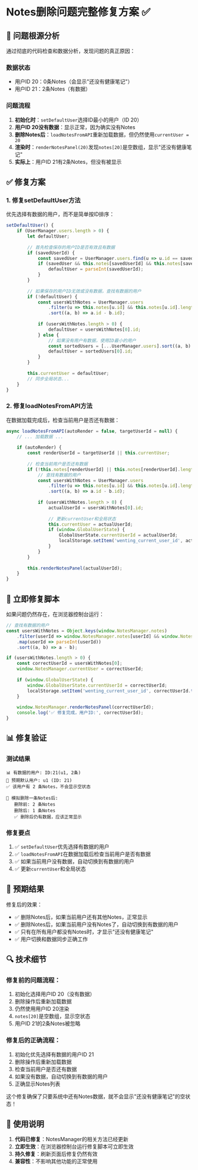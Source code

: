 # Notes删除问题完整修复方案 ✅

## 🐛 问题根源分析

通过彻底的代码检查和数据分析，发现问题的真正原因：

### 数据状态
- 用户ID 20：0条Notes（会显示"还没有健康笔记"）
- 用户ID 21：2条Notes（有数据）

### 问题流程
1. **初始化时**：`setDefaultUser`选择ID最小的用户（ID 20）
2. **用户ID 20没有数据**：显示正常，因为确实没有Notes
3. **删除Notes后**：`loadNotesFromAPI`重新加载数据，但仍然使用`currentUser = 20`
4. **渲染时**：`renderNotesPanel(20)`发现`notes[20]`是空数组，显示"还没有健康笔记"
5. **实际上**：用户ID 21有2条Notes，但没有被显示

## ✅ 修复方案

### 1. 修复setDefaultUser方法
优先选择有数据的用户，而不是简单按ID排序：

```javascript
setDefaultUser() {
    if (UserManager.users.length > 0) {
        let defaultUser;
        
        // 首先检查保存的用户ID是否有效且有数据
        if (savedUserId) {
            const savedUser = UserManager.users.find(u => u.id == savedUserId);
            if (savedUser && this.notes[savedUserId] && this.notes[savedUserId].length > 0) {
                defaultUser = parseInt(savedUserId);
            }
        }
        
        // 如果保存的用户ID无效或没有数据，查找有数据的用户
        if (!defaultUser) {
            const usersWithNotes = UserManager.users
                .filter(u => this.notes[u.id] && this.notes[u.id].length > 0)
                .sort((a, b) => a.id - b.id);
            
            if (usersWithNotes.length > 0) {
                defaultUser = usersWithNotes[0].id;
            } else {
                // 如果没有用户有数据，使用ID最小的用户
                const sortedUsers = [...UserManager.users].sort((a, b) => a.id - b.id);
                defaultUser = sortedUsers[0].id;
            }
        }
        
        this.currentUser = defaultUser;
        // 同步全局状态...
    }
}
```

### 2. 修复loadNotesFromAPI方法
在数据加载完成后，检查当前用户是否还有数据：

```javascript
async loadNotesFromAPI(autoRender = false, targetUserId = null) {
    // ... 加载数据 ...
    
    if (autoRender) {
        const renderUserId = targetUserId || this.currentUser;
        
        // 检查当前用户是否还有数据
        if (!this.notes[renderUserId] || this.notes[renderUserId].length === 0) {
            // 查找有数据的用户
            const usersWithNotes = UserManager.users
                .filter(u => this.notes[u.id] && this.notes[u.id].length > 0)
                .sort((a, b) => a.id - b.id);
            
            if (usersWithNotes.length > 0) {
                actualUserId = usersWithNotes[0].id;
                
                // 更新currentUser和全局状态
                this.currentUser = actualUserId;
                if (window.GlobalUserState) {
                    GlobalUserState.currentUserId = actualUserId;
                    localStorage.setItem('wenting_current_user_id', actualUserId.toString());
                }
            }
        }
        
        this.renderNotesPanel(actualUserId);
    }
}
```

## 🔧 立即修复脚本

如果问题仍然存在，在浏览器控制台运行：

```javascript
// 查找有数据的用户
const usersWithNotes = Object.keys(window.NotesManager.notes)
    .filter(userId => window.NotesManager.notes[userId] && window.NotesManager.notes[userId].length > 0)
    .map(userId => parseInt(userId))
    .sort((a, b) => a - b);

if (usersWithNotes.length > 0) {
    const correctUserId = usersWithNotes[0];
    window.NotesManager.currentUser = correctUserId;
    
    if (window.GlobalUserState) {
        window.GlobalUserState.currentUserId = correctUserId;
        localStorage.setItem('wenting_current_user_id', correctUserId.toString());
    }
    
    window.NotesManager.renderNotesPanel(correctUserId);
    console.log('✅ 修复完成，用户ID:', correctUserId);
}
```

## 📊 修复验证

### 测试结果
```
📊 有数据的用户: ID:21(u1, 2条)
🎯 预期默认用户: u1 (ID: 21)
✅ 该用户有 2 条Notes，不会显示空状态

🔄 模拟删除一条Notes后:
   删除前: 2 条Notes
   删除后: 1 条Notes
   ✅ 删除后仍有数据，应该正常显示
```

### 修复要点
1. ✅ `setDefaultUser`优先选择有数据的用户
2. ✅ `loadNotesFromAPI`在数据加载后检查当前用户是否有数据
3. ✅ 如果当前用户没有数据，自动切换到有数据的用户
4. ✅ 更新`currentUser`和全局状态

## 🎯 预期结果

修复后的效果：
- ✅ 删除Notes后，如果当前用户还有其他Notes，正常显示
- ✅ 删除Notes后，如果当前用户没有Notes了，自动切换到有数据的用户
- ✅ 只有在所有用户都没有Notes时，才显示"还没有健康笔记"
- ✅ 用户切换和数据同步正确工作

## 🔍 技术细节

### 修复前的问题流程：
1. 初始化选择用户ID 20（没有数据）
2. 删除操作后重新加载数据
3. 仍然使用用户ID 20渲染
4. `notes[20]`是空数组，显示空状态
5. 用户ID 21的2条Notes被忽略

### 修复后的正确流程：
1. 初始化优先选择有数据的用户ID 21
2. 删除操作后重新加载数据
3. 检查当前用户是否还有数据
4. 如果没有数据，自动切换到有数据的用户
5. 正确显示Notes列表

这个修复确保了只要系统中还有Notes数据，就不会显示"还没有健康笔记"的空状态！

## 📝 使用说明

1. **代码已修复**：NotesManager的相关方法已经更新
2. **立即生效**：在浏览器控制台运行修复脚本可立即生效
3. **持久修复**：刷新页面后修复仍然有效
4. **兼容性**：不影响其他功能的正常使用